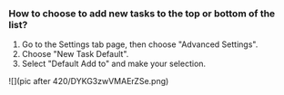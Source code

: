 ### How to choose to add new tasks to the top or bottom of the list?

1. Go to the Settings tab page, then choose "Advanced Settings".
2. Choose "New Task Default".
3. Select "Default Add to" and make your selection.

![](pic after 420/DYKG3zwVMAErZSe.png)